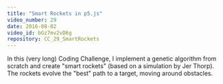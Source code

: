 ```yaml
---
title: "Smart Rockets in p5.js"
video_number: 29
date: 2016-08-02
video_id: bGz7mv2vD6g
repository: CC_29_SmartRockets
---
```


In this (very long) Coding Challenge, I implement a genetic algorithm from scratch and create "smart rockets" (based on a simulation by Jer Thorp).  The rockets evolve the "best" path to a target, moving around obstacles.
